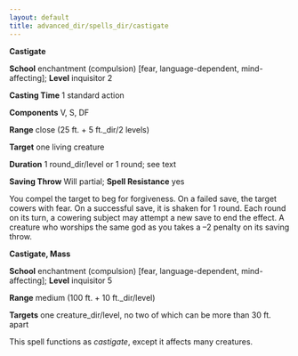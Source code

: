 ```yaml
---
layout: default
title: advanced_dir/spells_dir/castigate
---
```

 **Castigate**

**School** enchantment (compulsion) [fear, language-dependent, mind-affecting]; **Level** inquisitor 2

**Casting Time** 1 standard action

**Components** V, S, DF

**Range** close (25 ft. + 5 ft._dir/2 levels)

**Target** one living creature

**Duration** 1 round_dir/level or 1 round; see text

**Saving Throw** Will partial; **Spell Resistance** yes

You compel the target to beg for forgiveness. On a failed save, the target cowers with fear. On a successful save, it is shaken for 1 round. Each round on its turn, a cowering subject may attempt a new save to end the effect. A creature who worships the same god as you takes a –2 penalty on its saving throw.

**Castigate, Mass**

**School** enchantment (compulsion) [fear, language-dependent, mind-affecting]; **Level** inquisitor 5

**Range** medium (100 ft. + 10 ft._dir/level)

**Targets** one creature_dir/level, no two of which can be more than 30 ft. apart

This spell functions as _castigate_, except it affects many creatures.

